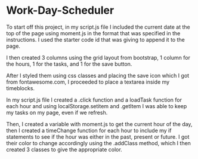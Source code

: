 # Work-Day-Scheduler

To start off this project, in my script.js file I included the current date at the top of the page using moment.js in the format that was specified in the instructions. I used the starter code id that was giving to append it to the page.

I then created 3 columns using the grid layout from bootstrap, 1 column for the hours, 1 for the tasks, and 1 for the save button.

After I styled them using css classes and placing the save icon which I got from fontawesome.com, I proceeded to place a textarea inside my timeblocks. 

In my script.js file I created a .click function and a loadTask function for each hour and using localStorage.setitem and .getItem I was able to keep my tasks on my page, even if we refresh. 

Then, I created a variable with moment.js to get the current hour of the day, then I created a timeChange function for each hour to include my if statements to see if the hour was either in the past, present or future. I got their color to change accordingly using the .addClass method, which I then created 3 classes to give the appropriate color.
